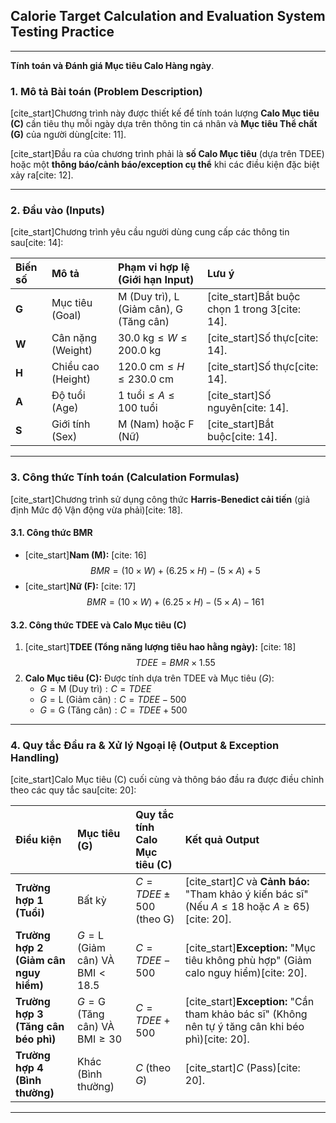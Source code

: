 ## Calorie Target Calculation and Evaluation System Testing Practice

---

**Tính toán và Đánh giá Mục tiêu Calo Hàng ngày**.

### 1. Mô tả Bài toán (Problem Description)

[cite_start]Chương trình này được thiết kế để tính toán lượng **Calo Mục tiêu (C)** cần tiêu thụ mỗi ngày dựa trên thông tin cá nhân và **Mục tiêu Thể chất (G)** của người dùng[cite: 11].

[cite_start]Đầu ra của chương trình phải là **số Calo Mục tiêu** (dựa trên TDEE) hoặc một **thông báo/cảnh báo/exception cụ thể** khi các điều kiện đặc biệt xảy ra[cite: 12].

---

### 2. Đầu vào (Inputs)

[cite_start]Chương trình yêu cầu người dùng cung cấp các thông tin sau[cite: 14]:

| Biến số | Mô tả | Phạm vi hợp lệ (Giới hạn Input) | Lưu ý |
| :--- | :--- | :--- | :--- |
| **G** | Mục tiêu (Goal) | M (Duy trì), L (Giảm cân), G (Tăng cân) | [cite_start]Bắt buộc chọn 1 trong 3[cite: 14]. |
| **W** | Cân nặng (Weight) | $30.0 \text{ kg} \le W \le 200.0 \text{ kg}$ | [cite_start]Số thực[cite: 14]. |
| **H** | Chiều cao (Height) | $120.0 \text{ cm} \le H \le 230.0 \text{ cm}$ | [cite_start]Số thực[cite: 14]. |
| **A** | Độ tuổi (Age) | $1 \text{ tuổi} \le A \le 100 \text{ tuổi}$ | [cite_start]Số nguyên[cite: 14]. |
| **S** | Giới tính (Sex) | M (Nam) hoặc F (Nữ) | [cite_start]Bắt buộc[cite: 14]. |

---

### 3. Công thức Tính toán (Calculation Formulas)

[cite_start]Chương trình sử dụng công thức **Harris-Benedict cải tiến** (giả định Mức độ Vận động vừa phải)[cite: 18].

#### 3.1. Công thức BMR

* [cite_start]**Nam (M):** [cite: 16]
    $$BMR = (10 \times W) + (6.25 \times H) - (5 \times A) + 5$$
* [cite_start]**Nữ (F):** [cite: 17]
    $$BMR = (10 \times W) + (6.25 \times H) - (5 \times A) - 161$$

#### 3.2. Công thức TDEE và Calo Mục tiêu (C)

1.  [cite_start]**TDEE (Tổng năng lượng tiêu hao hằng ngày):** [cite: 18]
    $$TDEE = BMR \times 1.55$$
2.  **Calo Mục tiêu (C):** Được tính dựa trên TDEE và Mục tiêu ($G$):
    * $G = \text{M (Duy trì)}: C = TDEE$
    * $G = \text{L (Giảm cân)}: C = TDEE - 500$
    * $G = \text{G (Tăng cân)}: C = TDEE + 500$

---

### 4. Quy tắc Đầu ra & Xử lý Ngoại lệ (Output & Exception Handling)

[cite_start]Calo Mục tiêu (C) cuối cùng và thông báo đầu ra được điều chỉnh theo các quy tắc sau[cite: 20]:

| Điều kiện | Mục tiêu (G) | Quy tắc tính Calo Mục tiêu (C) | Kết quả Output |
| :--- | :--- | :--- | :--- |
| **Trường hợp 1 (Tuổi)** | Bất kỳ | $C=TDEE\pm 500$ (theo G) | [cite_start]$C$ và **Cảnh báo:** "Tham khảo ý kiến bác sĩ" (Nếu $A \le 18$ hoặc $A \ge 65$)[cite: 20]. |
| **Trường hợp 2 (Giảm cân nguy hiểm)** | $G = \text{L (Giảm cân)} \text{ VÀ } \text{BMI} < 18.5$ | $C=TDEE-500$ | [cite_start]**Exception:** "Mục tiêu không phù hợp" (Giảm calo nguy hiểm)[cite: 20]. |
| **Trường hợp 3 (Tăng cân béo phì)** | $G = \text{G (Tăng cân)} \text{ VÀ } \text{BMI} \ge 30$ | $C=TDEE+500$ | [cite_start]**Exception:** "Cần tham khảo bác sĩ" (Không nên tự ý tăng cân khi béo phì)[cite: 20]. |
| **Trường hợp 4 (Bình thường)** | Khác (Bình thường) | $C$ (theo $G$) | [cite_start]$C$ (Pass)[cite: 20]. |

---

